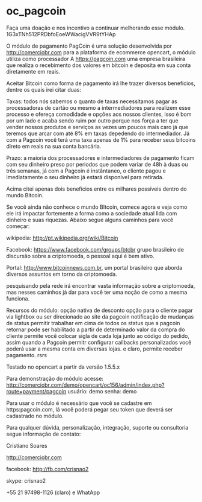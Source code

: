 oc_pagcoin
==========

Faça uma doação e nos incentivo a continuar melhorando esse módulo.
1G3xTNh512PRDbfoEoeWWacigVVR9tYHAp


O módulo de pagamento PagCoin é uma solução desenvolvida por http://comerciobr.com para a plataforma de ecommerce opencart, o módulo utiliza como processador A https://pagcoin.com uma empresa brasileira que realiza o recebimento dos valores em bitcoin e deposita em sua conta diretamente em reais.

Aceitar Bitcoin como forma de pagamento irá lhe trazer diversos benefícios, dentre os quais irei citar duas:

Taxas: todos nós sabemos o quanto de taxas necessitamos pagar as processadoras de cartão ou mesmo a intermediadores para realizem esse processo e ofereça comodidade e opções aos nossos clientes, isso é bom por um lado e acaba sendo ruim por outro porque nos força a ter que vender nossos produtos e serviços as vezes um poucos mais caro já que teremos que arcar com até 8% em taxas depedendo do intermediador. Já com a Pagcoin você terá uma taxa apenas de 1% para receber seus bitcoins direto em reais na sua conta bancária.

Prazo: a maioria dos processadores e intermediadores de pagamento ficam com seu dinheiro preso por periodos que podem variar de 48h à duas ou três semanas, já com a Pagcoin é instântaneo, o cliente pagou e imediatamente o seu dinheiro já estará disponível para retirada.

Acima citei apenas dois benefícios entre os milhares possíveis dentro do mundo Bitcoin.

Se você ainda não conhece o mundo BItcoin, comece agora e veja como ele irá impactar fortemente a forma como a sociedade atual lida com dinheiro e suas riquezas. Abaixo segue alguns caminhos para você começar:

wikipedia: http://pt.wikipedia.org/wiki/Bitcoin

Facebook: https://www.facebook.com/groups/btcbr grupo brasileiro de discursão sobre a criptomoeda, o pessoal aqui é bem ativo.

Portal: http://www.bitcoinnews.com.br, um portal brasileiro que aborda diversos assuntos em torno da criptomoeda.

pesquisando pela rede irá encontrar vasta informação sobre a criptomoeda, mas nesses caminhos já dar para você ter uma noção de como a mesma funciona.

Recursos do módulo:
    opção nativa de desconto
    opção para o cliente pagar via lightbox ou ser direcionado ao site da pagcoin
    notificação de mudanças de status
    permitir trabalhar em cima de todos os status que a pagcoin retornar
    pode ser habilitado a partir de determinado valor da compra do cliente
    permite você colocar sigla de cada loja junto ao código do pedido, assim quando a Pagcoin permitr configurar callbacks personalizados você poderá usar a mesma conta em diversas lojas.
    e claro, permite receber pagamento. rsrs


Testado no opencart a partir da versão  1.5.5.x

Para demonstração do módulo acesse: http://comerciobr.com/demo/opencart/oc156/admin/index.php?route=payment/pagcoin
usuário: demo
senha: demo

Para usar o módulo é necessário que você se cadastre em https:pagcoin.com, lá você poderá pegar seu token que deverá ser cadastrado no módulo.


Para qualquer dúvida, personalização, integração, suporte ou consultoria segue informação de contato:

Cristiano Soares

http://comerciobr.com

facebook: http://fb.com/crisnao2

skype: crisnao2

+55 21 97498-1126 (claro) e WhatApp
